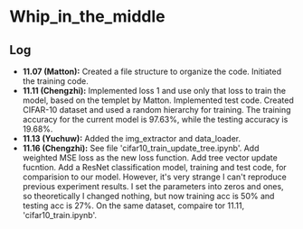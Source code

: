 # Whip_in_the_middle

## Log

* **11.07 (Matton):** Created a file structure to organize the code. Initiated the training code.
* **11.11 (Chengzhi):** Implemented loss 1 and use only that loss to train the model, based on the templet by Matton. Implemented test code. Created CIFAR-10 dataset and used a random hierarchy for training. The training accuracy for the current model is 97.63%, while the testing accuracy is 19.68%.
* **11.13 (Yuchuw):** Added the img_extractor and data_loader.
* **11.16 (Chengzhi):** See file 'cifar10_train_update_tree.ipynb'. Add weighted MSE loss as the new loss function. Add tree vector update fucntion. Add a ResNet classification model, training and test code, for comparision to our model. However, it's very strange I can't reproduce previous experiment results. I set the parameters into zeros and ones, so theoretically I changed nothing, but now training acc is 50% and testing acc is 27%. On the same dataset, compaire tor 11.11, 'cifar10_train.ipynb'.



